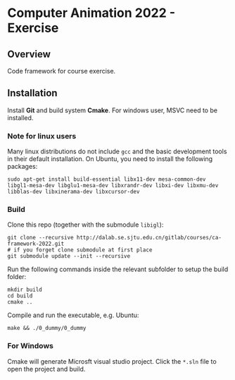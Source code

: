# Computer Animation 2022 - Exercise

## Overview

Code framework for course exercise.

## Installation

Install **Git** and build system **Cmake**. For windows user, MSVC need to be installed.

### Note for linux users

Many linux distributions do not include `gcc` and the basic development tools in their default installation. On Ubuntu, you need to install the following packages:

```
sudo apt-get install build-essential libx11-dev mesa-common-dev libgl1-mesa-dev libglu1-mesa-dev libxrandr-dev libxi-dev libxmu-dev libblas-dev libxinerama-dev libxcursor-dev
```

### Build

Clone this repo (together with the submodule `libigl`):
```
git clone --recursive http://dalab.se.sjtu.edu.cn/gitlab/courses/ca-framework-2022.git
# if you forget clone submodule at first place
git submodule update --init --recursive
``` 

Run the following commands inside the relevant subfolder to setup the build folder:
```
mkdir build
cd build
cmake ..
```

Compile and run the executable, e.g. Ubuntu:
```
make && ./0_dummy/0_dummy
```

### For Windows

Cmake will generate Microsft visual studio project. Click the `*.sln` file to open the project and build.
